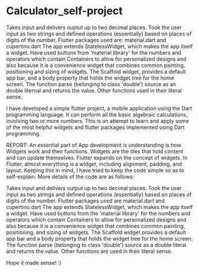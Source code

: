 # Calculator_self-project

Takes input and delivers ouptut up to two decimal places. 
Took the user input as two strings and defined operations (essentially) based on places of digits of the number. 
Flutter packages used are: material.dart and cupertino.dart
The app extends StatelessWidget, which makes the app itself a widget. 
Have used buttons from 'material library' for the numbers and operators which contain Containers to allow for personalized designs and also because it is a convenience widget that combines common painting, positioning and sizing of widgets. 
The Scaffold widget, provides a default app bar, and a body property that holds the widget tree for the home screen. 
The function parse (belonging to class 'double') source as an double liternal and returns the value. 
Other functions used in their literal sense. 

I have developed a simple flutter project, a mobile application using the Dart programming language. It can perform all the basic algebraic calculations, involving two or more numbers. This is an attempt to learn and apply some of the most helpful widgets and flutter packages implemented using Dart programming.

REPORT:
An essential part of App development is understanding is how Widgets work and their functions. Widgets are the tiles that hold content and can update themselves. Flutter expands on the concept of widgets. In Flutter, almost everything is a widget, including alignment, padding, and layout. Keeping this in mind, I have tried to keep the code simple so as to self-explain. More details of the code are as follows:

Takes input and delivers output up to two decimal places. 
Took the user input as two strings and defined operations (essentially) based on places of digits of the number.
Flutter packages used are material.dart and cupertino.dart The app extends StatelessWidget, which makes the app itself a widget. 
Have used buttons from the 'material library' for the numbers and operators which contain Containers to allow for personalized designs and also because it is a convenience widget that combines common painting, positioning, and sizing of widgets.
The Scaffold widget provides a default app bar and a body property that holds the widget tree for the home screen.
The function parse (belonging to class 'double') source as a double literal and returns the value.
Other functions are used in their literal sense.

Hope it made sense! :)
